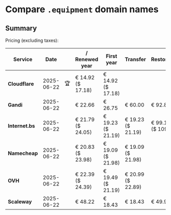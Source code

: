 # Compare `.equipment` domain names

## Summary

Pricing (excluding taxes):

| Service | Date |  | / Renewed year | First year | Transfer | Restoration |
|--|--|--|--|--|--|--|
| **Cloudflare** | 2025-06-22 | 🏆 | € 14.92<br>($ 17.18) | € 14.92<br>($ 17.18) |  |  |
| **Gandi** | 2025-06-22 |  | € 22.66 | € 26.75 | € 60.00 | € 92.87 |
| **Internet.bs** | 2025-06-22 |  | € 21.79<br>($ 24.05) | € 19.23<br>($ 21.19) | € 19.23<br>($ 21.19) | € 99.15<br>($ 109.25) |
| **Namecheap** | 2025-06-22 |  | € 20.83<br>($ 23.98) | € 19.09<br>($ 21.98) | € 19.09<br>($ 21.98) |  |
| **OVH** | 2025-06-22 |  | € 22.39<br>($ 24.39) | € 19.49<br>($ 21.19) | € 20.99<br>($ 22.89) |  |
| **Scaleway** | 2025-06-22 |  | € 48.22 | € 18.43 | € 18.43 | € 49.99 |
